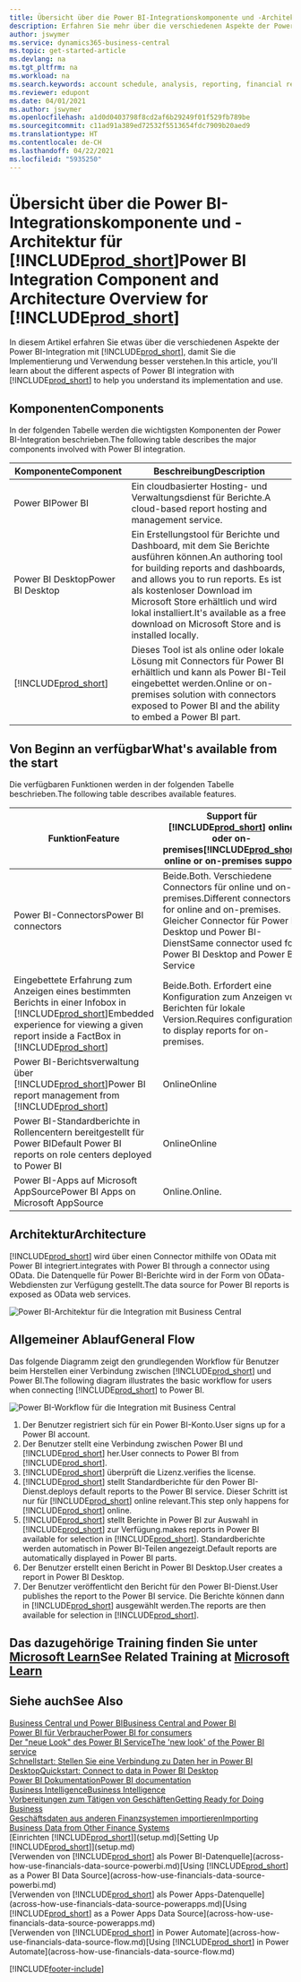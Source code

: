 ```yaml
---
title: Übersicht über die Power BI-Integrationskomponente und -Architektur für Business Central | Microsoft Docs
description: Erfahren Sie mehr über die verschiedenen Aspekte der Power BI Integration mit Business Central.
author: jswymer
ms.service: dynamics365-business-central
ms.topic: get-started-article
ms.devlang: na
ms.tgt_pltfrm: na
ms.workload: na
ms.search.keywords: account schedule, analysis, reporting, financial report, business intelligence, KPI
ms.reviewer: edupont
ms.date: 04/01/2021
ms.author: jswymer
ms.openlocfilehash: a1d0d0403798f8cd2af6b29249f01f529fb789be
ms.sourcegitcommit: c11ad91a389ed72532f5513654fdc7909b20aed9
ms.translationtype: HT
ms.contentlocale: de-CH
ms.lasthandoff: 04/22/2021
ms.locfileid: "5935250"
---
```

# <a name="power-bi-integration-component-and-architecture-overview-for-prod_short"></a><span data-ttu-id="21daf-103">Übersicht über die Power BI-Integrationskomponente und -Architektur für [!INCLUDE[prod_short](includes/prod_short.md)]</span><span class="sxs-lookup"><span data-stu-id="21daf-103">Power BI Integration Component and Architecture Overview for [!INCLUDE[prod_short](includes/prod_short.md)]</span></span>

<span data-ttu-id="21daf-104">In diesem Artikel erfahren Sie etwas über die verschiedenen Aspekte der Power BI-Integration mit [!INCLUDE[prod_short](includes/prod_short.md)], damit Sie die Implementierung und Verwendung besser verstehen.</span><span class="sxs-lookup"><span data-stu-id="21daf-104">In this article, you'll learn about the different aspects of Power BI integration with [!INCLUDE[prod_short](includes/prod_short.md)] to help you understand its implementation and use.</span></span>

## <a name="components"></a><span data-ttu-id="21daf-105">Komponenten</span><span class="sxs-lookup"><span data-stu-id="21daf-105">Components</span></span>

<span data-ttu-id="21daf-106">In der folgenden Tabelle werden die wichtigsten Komponenten der Power BI-Integration beschrieben.</span><span class="sxs-lookup"><span data-stu-id="21daf-106">The following table describes the major components involved with Power BI integration.</span></span>

|<span data-ttu-id="21daf-107">Komponente</span><span class="sxs-lookup"><span data-stu-id="21daf-107">Component</span></span>|<span data-ttu-id="21daf-108">Beschreibung</span><span class="sxs-lookup"><span data-stu-id="21daf-108">Description</span></span>|
|---------|-----------|
|<span data-ttu-id="21daf-109">Power BI</span><span class="sxs-lookup"><span data-stu-id="21daf-109">Power BI</span></span>|<span data-ttu-id="21daf-110">Ein cloudbasierter Hosting- und Verwaltungsdienst für Berichte.</span><span class="sxs-lookup"><span data-stu-id="21daf-110">A cloud-based report hosting and management service.</span></span>|
|<span data-ttu-id="21daf-111">Power BI Desktop</span><span class="sxs-lookup"><span data-stu-id="21daf-111">Power BI Desktop</span></span>|<span data-ttu-id="21daf-112">Ein Erstellungstool für Berichte und Dashboard, mit dem Sie Berichte ausführen können.</span><span class="sxs-lookup"><span data-stu-id="21daf-112">An authoring tool for building reports and dashboards, and allows you to run reports.</span></span> <span data-ttu-id="21daf-113">Es ist als kostenloser Download im Microsoft Store erhältlich und wird lokal installiert.</span><span class="sxs-lookup"><span data-stu-id="21daf-113">It's available as a free download on Microsoft Store and is installed locally.</span></span>|
|[!INCLUDE[prod_short](includes/prod_short.md)]|<span data-ttu-id="21daf-114">Dieses Tool ist als online oder lokale Lösung mit Connectors für Power BI erhältlich und kann als Power BI-Teil eingebettet werden.</span><span class="sxs-lookup"><span data-stu-id="21daf-114">Online or on-premises solution with connectors exposed to Power BI and the ability to embed a Power BI part.</span></span>|

## <a name="whats-available-from-the-start"></a><span data-ttu-id="21daf-115">Von Beginn an verfügbar</span><span class="sxs-lookup"><span data-stu-id="21daf-115">What's available from the start</span></span>

<span data-ttu-id="21daf-116">Die verfügbaren Funktionen werden in der folgenden Tabelle beschrieben.</span><span class="sxs-lookup"><span data-stu-id="21daf-116">The following table describes available features.</span></span>

|<span data-ttu-id="21daf-117">Funktion</span><span class="sxs-lookup"><span data-stu-id="21daf-117">Feature</span></span>|<span data-ttu-id="21daf-118">Support für [!INCLUDE[prod_short](includes/prod_short.md)] online oder on-premises</span><span class="sxs-lookup"><span data-stu-id="21daf-118">[!INCLUDE[prod_short](includes/prod_short.md)] online or on-premises support</span></span>|
|-------|---------------------|
|<span data-ttu-id="21daf-119">Power BI-Connectors</span><span class="sxs-lookup"><span data-stu-id="21daf-119">Power BI connectors</span></span>|<span data-ttu-id="21daf-120">Beide.</span><span class="sxs-lookup"><span data-stu-id="21daf-120">Both.</span></span> <span data-ttu-id="21daf-121">Verschiedene Connectors für online und on-premises.</span><span class="sxs-lookup"><span data-stu-id="21daf-121">Different connectors for online and on-premises.</span></span> <span data-ttu-id="21daf-122">Gleicher Connector für Power BI Desktop und Power BI-Dienst</span><span class="sxs-lookup"><span data-stu-id="21daf-122">Same connector used for Power BI Desktop and Power BI Service</span></span> |
|<span data-ttu-id="21daf-123">Eingebettete Erfahrung zum Anzeigen eines bestimmten Berichts in einer Infobox in [!INCLUDE[prod_short](includes/prod_short.md)]</span><span class="sxs-lookup"><span data-stu-id="21daf-123">Embedded experience for viewing a given report inside a FactBox in [!INCLUDE[prod_short](includes/prod_short.md)]</span></span>|<span data-ttu-id="21daf-124">Beide.</span><span class="sxs-lookup"><span data-stu-id="21daf-124">Both.</span></span> <span data-ttu-id="21daf-125">Erfordert eine Konfiguration zum Anzeigen von Berichten für lokale Version.</span><span class="sxs-lookup"><span data-stu-id="21daf-125">Requires configuration to display reports for on-premises.</span></span>|
|<span data-ttu-id="21daf-126">Power BI-Berichtsverwaltung über [!INCLUDE[prod_short](includes/prod_short.md)]</span><span class="sxs-lookup"><span data-stu-id="21daf-126">Power BI report management from [!INCLUDE[prod_short](includes/prod_short.md)]</span></span>|<span data-ttu-id="21daf-127">Online</span><span class="sxs-lookup"><span data-stu-id="21daf-127">Online</span></span>|
|<span data-ttu-id="21daf-128">Power BI-Standardberichte in Rollencentern bereitgestellt für Power BI</span><span class="sxs-lookup"><span data-stu-id="21daf-128">Default Power BI reports on role centers deployed to Power BI</span></span>|<span data-ttu-id="21daf-129">Online</span><span class="sxs-lookup"><span data-stu-id="21daf-129">Online</span></span>|
|<span data-ttu-id="21daf-130">Power BI-Apps auf Microsoft AppSource</span><span class="sxs-lookup"><span data-stu-id="21daf-130">Power BI Apps on Microsoft AppSource</span></span>|<span data-ttu-id="21daf-131">Online.</span><span class="sxs-lookup"><span data-stu-id="21daf-131">Online.</span></span>|

## <a name="architecture"></a><span data-ttu-id="21daf-132">Architektur</span><span class="sxs-lookup"><span data-stu-id="21daf-132">Architecture</span></span>

[!INCLUDE[prod_short](includes/prod_short.md)] <span data-ttu-id="21daf-133">wird über einen Connector mithilfe von OData mit Power BI integriert.</span><span class="sxs-lookup"><span data-stu-id="21daf-133">integrates with Power BI through a connector using OData.</span></span> <span data-ttu-id="21daf-134">Die Datenquelle für Power BI-Berichte wird in der Form von OData-Webdiensten zur Verfügung gestellt.</span><span class="sxs-lookup"><span data-stu-id="21daf-134">The data source for Power BI reports is exposed as OData web services.</span></span>

![Power BI-Architektur für die Integration mit Business Central](./media/power-bi-architecture.png)

## <a name="general-flow"></a><span data-ttu-id="21daf-136">Allgemeiner Ablauf</span><span class="sxs-lookup"><span data-stu-id="21daf-136">General Flow</span></span>

<span data-ttu-id="21daf-137">Das folgende Diagramm zeigt den grundlegenden Workflow für Benutzer beim Herstellen einer Verbindung zwischen [!INCLUDE[prod_short](includes/prod_short.md)] und Power BI.</span><span class="sxs-lookup"><span data-stu-id="21daf-137">The following diagram illustrates the basic workflow for users when connecting [!INCLUDE[prod_short](includes/prod_short.md)] to Power BI.</span></span>

![Power BI-Workflow für die Integration mit Business Central](./media/power-bi-flow.png)

1. <span data-ttu-id="21daf-139">Der Benutzer registriert sich für ein Power BI-Konto.</span><span class="sxs-lookup"><span data-stu-id="21daf-139">User signs up for a Power BI account.</span></span>
2. <span data-ttu-id="21daf-140">Der Benutzer stellt eine Verbindung zwischen Power BI und [!INCLUDE[prod_short](includes/prod_short.md)] her.</span><span class="sxs-lookup"><span data-stu-id="21daf-140">User connects to Power BI from [!INCLUDE[prod_short](includes/prod_short.md)].</span></span>
3. [!INCLUDE[prod_short](includes/prod_short.md)] <span data-ttu-id="21daf-141">überprüft die Lizenz.</span><span class="sxs-lookup"><span data-stu-id="21daf-141">verifies the license.</span></span>
4. [!INCLUDE[prod_short](includes/prod_short.md)] <span data-ttu-id="21daf-142">stellt Standardberichte für den Power BI-Dienst.</span><span class="sxs-lookup"><span data-stu-id="21daf-142">deploys default reports to the Power BI service.</span></span> <span data-ttu-id="21daf-143">Dieser Schritt ist nur für [!INCLUDE[prod_short](includes/prod_short.md)] online relevant.</span><span class="sxs-lookup"><span data-stu-id="21daf-143">This step only happens for [!INCLUDE[prod_short](includes/prod_short.md)] online.</span></span>
5. [!INCLUDE[prod_short](includes/prod_short.md)] <span data-ttu-id="21daf-144">stellt Berichte in Power BI zur Auswahl in [!INCLUDE[prod_short](includes/prod_short.md)] zur Verfügung.</span><span class="sxs-lookup"><span data-stu-id="21daf-144">makes reports in Power BI available for selection in [!INCLUDE[prod_short](includes/prod_short.md)].</span></span> <span data-ttu-id="21daf-145">Standardberichte werden automatisch in Power BI-Teilen angezeigt.</span><span class="sxs-lookup"><span data-stu-id="21daf-145">Default reports are automatically displayed in Power BI parts.</span></span>
6. <span data-ttu-id="21daf-146">Der Benutzer erstellt einen Bericht in Power BI Desktop.</span><span class="sxs-lookup"><span data-stu-id="21daf-146">User creates a report in Power BI Desktop.</span></span>
7. <span data-ttu-id="21daf-147">Der Benutzer veröffentlicht den Bericht für den Power BI-Dienst.</span><span class="sxs-lookup"><span data-stu-id="21daf-147">User publishes the report to the Power BI service.</span></span> <span data-ttu-id="21daf-148">Die Berichte können dann in [!INCLUDE[prod_short](includes/prod_short.md)] ausgewählt werden.</span><span class="sxs-lookup"><span data-stu-id="21daf-148">The reports are then available for selection in [!INCLUDE[prod_short](includes/prod_short.md)].</span></span>

## <a name="see-related-training-at-microsoft-learn"></a><span data-ttu-id="21daf-149">Das dazugehörige Training finden Sie unter [Microsoft Learn](/learn/modules/configure-powerbi-excel-dynamics-365-business-central/index)</span><span class="sxs-lookup"><span data-stu-id="21daf-149">See Related Training at [Microsoft Learn](/learn/modules/configure-powerbi-excel-dynamics-365-business-central/index)</span></span>

## <a name="see-also"></a><span data-ttu-id="21daf-150">Siehe auch</span><span class="sxs-lookup"><span data-stu-id="21daf-150">See Also</span></span>

[<span data-ttu-id="21daf-151">Business Central und Power BI</span><span class="sxs-lookup"><span data-stu-id="21daf-151">Business Central and Power BI</span></span>](admin-powerbi.md)  
[<span data-ttu-id="21daf-152">Power BI für Verbraucher</span><span class="sxs-lookup"><span data-stu-id="21daf-152">Power BI for consumers</span></span>](/power-bi/consumer/end-user-consumer)  
[<span data-ttu-id="21daf-153">Der "neue Look" des Power BI Service</span><span class="sxs-lookup"><span data-stu-id="21daf-153">The 'new look' of the Power BI service</span></span>](/power-bi/service-new-look)  
[<span data-ttu-id="21daf-154">Schnellstart: Stellen Sie eine Verbindung zu Daten her in Power BI Desktop</span><span class="sxs-lookup"><span data-stu-id="21daf-154">Quickstart: Connect to data in Power BI Desktop</span></span>](/power-bi/desktop-quickstart-connect-to-data)  
[<span data-ttu-id="21daf-155">Power BI Dokumentation</span><span class="sxs-lookup"><span data-stu-id="21daf-155">Power BI documentation</span></span>](/power-bi/)  
[<span data-ttu-id="21daf-156">Business Intelligence</span><span class="sxs-lookup"><span data-stu-id="21daf-156">Business Intelligence</span></span>](bi.md)  
[<span data-ttu-id="21daf-157">Vorbereitungen zum Tätigen von Geschäften</span><span class="sxs-lookup"><span data-stu-id="21daf-157">Getting Ready for Doing Business</span></span>](ui-get-ready-business.md)  
[<span data-ttu-id="21daf-158">Geschäftsdaten aus anderen Finanzsystemen importieren</span><span class="sxs-lookup"><span data-stu-id="21daf-158">Importing Business Data from Other Finance Systems</span></span>](across-import-data-configuration-packages.md)  
<span data-ttu-id="21daf-159">[Einrichten [!INCLUDE[prod_short](includes/prod_short.md)]](setup.md)</span><span class="sxs-lookup"><span data-stu-id="21daf-159">[Setting Up [!INCLUDE[prod_short](includes/prod_short.md)]](setup.md)</span></span>  
<span data-ttu-id="21daf-160">[Verwenden von [!INCLUDE[prod_short](includes/prod_short.md)] als Power BI-Datenquelle](across-how-use-financials-data-source-powerbi.md)</span><span class="sxs-lookup"><span data-stu-id="21daf-160">[Using [!INCLUDE[prod_short](includes/prod_short.md)] as a Power BI Data Source](across-how-use-financials-data-source-powerbi.md)</span></span>  
<span data-ttu-id="21daf-161">[Verwenden von [!INCLUDE[prod_short](includes/prod_short.md)] als Power Apps-Datenquelle](across-how-use-financials-data-source-powerapps.md)</span><span class="sxs-lookup"><span data-stu-id="21daf-161">[Using [!INCLUDE[prod_short](includes/prod_short.md)] as a Power Apps Data Source](across-how-use-financials-data-source-powerapps.md)</span></span>  
<span data-ttu-id="21daf-162">[Verwenden von [!INCLUDE[prod_short](includes/prod_short.md)] in Power Automate](across-how-use-financials-data-source-flow.md)</span><span class="sxs-lookup"><span data-stu-id="21daf-162">[Using [!INCLUDE[prod_short](includes/prod_short.md)] in Power Automate](across-how-use-financials-data-source-flow.md)</span></span>  


[!INCLUDE[footer-include](includes/footer-banner.md)]